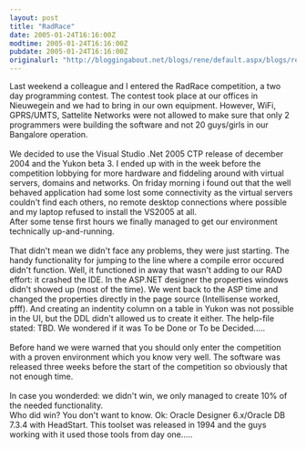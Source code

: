 ```yaml
---
layout: post
title: "RadRace"
date: 2005-01-24T16:16:00Z
modtime: 2005-01-24T16:16:00Z
pubdate: 2005-01-24T16:16:00Z
originalurl: "http://bloggingabout.net/blogs/rene/default.aspx/blogs/rene/archive/2005/01/24/2036.aspx"
---
```



<p>Last weekend a colleague and I entered the RadRace competition, a two day programming contest. The contest took place at our offices in Nieuwegein and we had to bring in our own equipment. However, WiFi, GPRS/UMTS, Sattelite Networks were not allowed to make sure that only 2 programmers were building the software and not 20 guys/girls in our Bangalore operation.
<br /><br />
We decided to use the Visual Studio .Net 2005 CTP release of december 2004 and the Yukon beta 3. I ended up with in the week before the competition lobbying for more hardware and fiddeling around with virtual servers, domains and networks. On friday morning i found out that the well behaved application had some lost some connectivity as the virtual servers couldn't find each others, no remote desktop connections where possible and my laptop refused to install the VS2005 at all.
<br />
After some tense first hours we finally managed to get our environment technically up-and-running.
<br /><br />
That didn't mean we didn't face any problems, they were just starting. The handy functionality for jumping to the line where a compile error occured didn't function. Well, it functioned in away that wasn't adding to our RAD effort: it crashed the IDE. In the ASP.NET designer the properties windows didn't showed up (most of the time). We went back to the ASP time and changed the properties directly in the page source (Intellisense worked, pfff). And creating an indentity column on a table in Yukon was not possible in the UI, but the DDL didn't allowed us to create it either. The help-file stated: TBD. We wondered if it was To be Done or To be Decided.....
<br /><br />
Before hand we were warned that you should only enter the competition with a proven environment which you know very well. The software was released three weeks before the start of the competition so obviously that not enough time.
<br /><br />
In case you wonderded: we didn't win, we only managed to create 10% of the needed functionality.
<br />
Who did win? You don't want to know. Ok: Oracle Designer 6.x/Oracle DB 7.3.4 with HeadStart. This toolset was released in 1994 and the guys working with it used those tools from day one.....</p>
